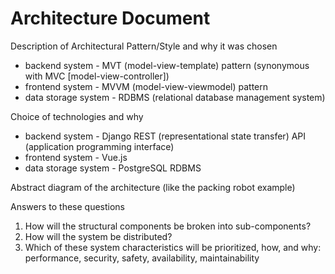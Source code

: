 # Architecture Document

Description of Architectural Pattern/Style and why it was chosen
- backend system - MVT (model-view-template) pattern (synonymous with MVC [model-view-controller])
- frontend system - MVVM (model-view-viewmodel) pattern
- data storage system - RDBMS (relational database management system)

Choice of technologies and why
- backend system - Django REST (representational state transfer) API (application programming interface)
- frontend system - Vue.js
- data storage system - PostgreSQL RDBMS

Abstract diagram of the architecture (like the packing robot example)

Answers to these questions

1. How will the structural components be broken into sub-components?
1. How will the system be distributed?
1. Which of these system characteristics will be prioritized, how, and why: performance, security, safety, availability, maintainability
